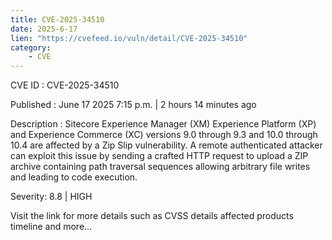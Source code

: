 ```yaml
---
title: CVE-2025-34510
date: 2025-6-17
lien: "https://cvefeed.io/vuln/detail/CVE-2025-34510"
category:
    - CVE
---
```


CVE ID : CVE-2025-34510

Published :  June 17
2025
7:15 p.m. | 2 hours
14 minutes ago

Description : Sitecore Experience Manager (XM)
Experience Platform (XP)
and Experience Commerce (XC) versions 9.0 through 9.3 and 10.0 through 10.4 are affected by a Zip Slip vulnerability. A remote
authenticated attacker can exploit this issue by sending a crafted HTTP request to upload a ZIP archive containing path traversal sequences
allowing arbitrary file writes and leading to code execution.

Severity: 8.8 | HIGH

Visit the link for more details
such as CVSS details
affected products
timeline
and more...

